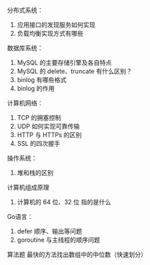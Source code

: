 分布式系统：
1. 应用接口的发现服务如何实现
2. 负载均衡实现方式有哪些

数据库系统：
1. MySQL 的主要存储引擎及各自特点
2. MySQL 的 delete、truncate 有什么区别？
3. binlog 有哪些格式
4. binlog 的作用

计算机网络：
1. TCP 的拥塞控制
2. UDP 如何实现可靠传输
3. HTTP 与 HTTPs 的区别
4. SSL 的四次握手

操作系统：
1. 堆和栈的区别

计算机组成原理
1. 计算机的 64 位、32 位 指的是什么

Go语言：
1. defer 顺序、输出等问题
2. goroutine 与主线程的顺序问题

算法题
最快的方法找出数组中的中位数（快速划分）